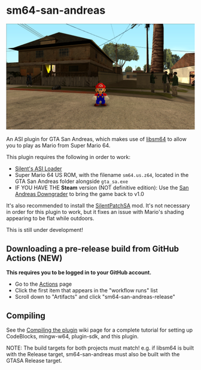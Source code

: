 # sm64-san-andreas

![it's a me](screenshot.png)

An ASI plugin for GTA San Andreas, which makes use of [libsm64](https://github.com/libsm64/libsm64) to allow you to play as Mario from Super Mario 64.

This plugin requires the following in order to work:
* [Silent's ASI Loader](https://www.gtagarage.com/mods/show.php?id=21709)
* Super Mario 64 US ROM, with the filename `sm64.us.z64`, located in the GTA San Andreas folder alongside `gta_sa.exe`
* IF YOU HAVE THE **Steam** version (NOT definitive edition): Use the [San Andreas Downgrader](https://gtaforums.com/topic/927016-san-andreas-downgrader/) to bring the game back to v1.0

It's also recommended to install the [SilentPatchSA](https://gtaforums.com/topic/669045-silentpatch) mod.
It's not necessary in order for this plugin to work, but it fixes an issue with Mario's shading appearing to be flat while outdoors.

This is still under development!

## Downloading a pre-release build from GitHub Actions (NEW)
**This requires you to be logged in to your GitHub account.**
* Go to the [Actions](https://github.com/headshot2017/actions) page
* Click the first item that appears in the "workflow runs" list
* Scroll down to "Artifacts" and click "sm64-san-andreas-release"

## Compiling
See the [Compiling the plugin](https://github.com/headshot2017/sm64-san-andreas/wiki/Compiling-the-plugin) wiki page for a complete tutorial for setting up CodeBlocks, mingw-w64, plugin-sdk, and this plugin.

NOTE: The build targets for both projects must match! e.g. if libsm64 is built with the Release target, sm64-san-andreas must also be built with the GTASA Release target.
